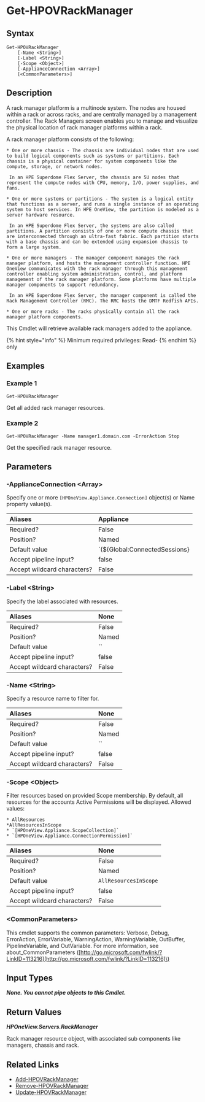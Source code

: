 ﻿---
description: Get claimed rack manage resource.
---

# Get-HPOVRackManager

## Syntax

```text
Get-HPOVRackManager
    [-Name <String>]
    [-Label <String>]
    [-Scope <Object>]
    [-ApplianceConnection <Array>]
    [<CommonParameters>]
```

## Description

A rack manager platform is a multinode system. The nodes are housed within a rack or across racks, and are centrally managed by a management controller. The Rack Managers screen enables you to manage and visualize the physical location of rack manager platforms within a rack.

A rack manager platform consists of the following:

    * One or more chassis - The chassis are individual nodes that are used to build logical components such as systems or partitions. Each chassis is a physical container for system components like the compute, storage, or network nodes.

     In an HPE Superdome Flex Server, the chassis are 5U nodes that represent the compute nodes with CPU, memory, I/O, power supplies, and fans.

    * One or more systems or partitions - The system is a logical entity that functions as a server, and runs a single instance of an operating system to host services. In HPE OneView, the partition is modeled as a server hardware resource.

     In an HPE Superdome Flex Server, the systems are also called partitions. A partition consists of one or more compute chassis that are interconnected through an ultra-fast fabric. Each partition starts with a base chassis and can be extended using expansion chassis to form a large system.

    * One or more managers - The manager component manages the rack manager platform, and hosts the management controller function. HPE OneView communicates with the rack manager through this management controller enabling system administration, control, and platform management of the rack manager platform. Some platforms have multiple manager components to support redundancy.

     In an HPE Superdome Flex Server, the manager component is called the Rack Management Controller (RMC). The RMC hosts the DMTF Redfish APIs.

    * One or more racks - The racks physically contain all the rack manager platform components.

This Cmdlet will retrieve available rack managers added to the appliance.

{% hint style="info" %}
Minimum required privileges: Read-
{% endhint %}
only
## Examples

###  Example 1 

```text
Get-HPOVRackManager
```

Get all added rack manager resources.

###  Example 2 

```text
Get-HPOVRackManager -Name manager1.domain.com -ErrorAction Stop
```

Get the specified rack manager resource.

## Parameters

### -ApplianceConnection &lt;Array&gt;

Specify one or more `[HPOneView.Appliance.Connection]` object(s) or Name property value(s).

| Aliases | Appliance |
| :--- | :--- |
| Required? | False |
| Position? | Named |
| Default value | `(${Global:ConnectedSessions} | ? Default)` |
| Accept pipeline input? | false |
| Accept wildcard characters? | False |

### -Label &lt;String&gt;

Specify the label associated with resources.

| Aliases | None |
| :--- | :--- |
| Required? | False |
| Position? | Named |
| Default value | `` |
| Accept pipeline input? | false |
| Accept wildcard characters? | False |

### -Name &lt;String&gt;

Specify a resource name to filter for.

| Aliases | None |
| :--- | :--- |
| Required? | False |
| Position? | Named |
| Default value | `` |
| Accept pipeline input? | false |
| Accept wildcard characters? | False |

### -Scope &lt;Object&gt;

Filter resources based on provided Scope membership.  By default, all resources for the accounts Active Permissions will be displayed.  Allowed values:

    * AllResources
    *AllResourcesInScope
    * `[HPOneView.Appliance.ScopeCollection]`
    * `[HPOneView.Appliance.ConnectionPermission]`

| Aliases | None |
| :--- | :--- |
| Required? | False |
| Position? | Named |
| Default value | `AllResourcesInScope` |
| Accept pipeline input? | false |
| Accept wildcard characters? | False |

### &lt;CommonParameters&gt;

This cmdlet supports the common parameters: Verbose, Debug, ErrorAction, ErrorVariable, WarningAction, WarningVariable, OutBuffer, PipelineVariable, and OutVariable. For more information, see about\_CommonParameters \([http://go.microsoft.com/fwlink/?LinkID=113216](http://go.microsoft.com/fwlink/?LinkID=113216)\)

## Input Types

_**None.  You cannot pipe objects to this Cmdlet.**_

## Return Values

_**HPOneView.Servers.RackManager**_

Rack manager resource object, with associated sub components like managers, chassis and rack.

## Related Links

* [Add-HPOVRackManager](add-hpovrackmanager.md)
* [Remove-HPOVRackManager](remove-hpovrackmanager.md)
* [Update-HPOVRackManager](update-hpovrackmanager.md)
